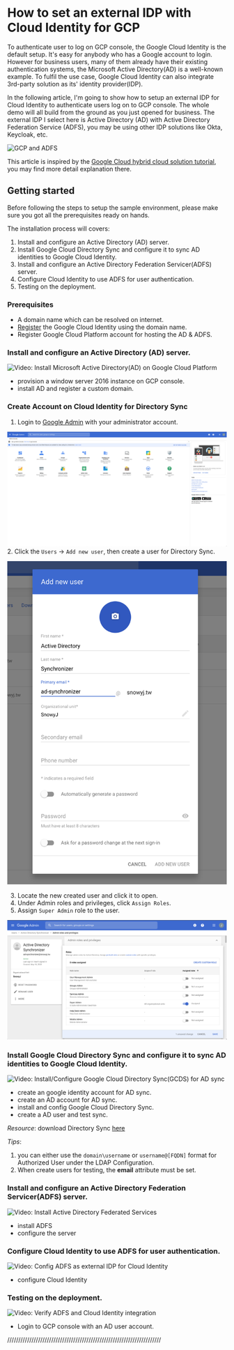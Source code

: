 # How to set an external IDP with Cloud Identity for GCP

To authenticate user to log on GCP console, the Google Cloud Identity is the default setup. It's easy for anybody who has a Google account to login. However for business users, many of them already have their existing authentication systems, the Microsoft Active Directory(AD) is a well-known example. To fulfil the use case, Google Cloud Identity can also integrate 3rd-party solution as its' identity provider(IDP).

In the following article, I'm going to show how to setup an external IDP for Cloud Identity to authenticate users log on to GCP console. The whole demo will all build from the ground as you just opened for business. The external IDP I select here is Active Directory (AD) with Active Directory Federation Service (ADFS), you may be using other IDP solutions like Okta, Keycloak, etc.


![GCP and ADFS](https://cloud.google.com/solutions/images/federating-gcp-with-ad-signing-in-to-gcp-console.svg)

This article is inspired by the [Google Cloud hybrid cloud solution tutorial](https://cloud.google.com/solutions/federating-gcp-with-active-directory-configuring-single-sign-on), you may find more detail explanation there.

## Getting started
Before following the steps to setup the sample environment, please make sure you got all the prerequisites ready on hands.

The installation process will covers:
1. Install and configure an Active Directory (AD) server.
2. Install Google Cloud Directory Sync and configure it to sync AD identities to Google Cloud Identity.
3. Install and configure an Active Directory Federation Servicer(ADFS) server.
4. Configure Cloud Identity to use ADFS for user authentication.
5. Testing on the deployment.

### Prerequisites
- A domain name which can be resolved on internet.
- [Register](https://cloud.google.com/identity/signup/premium/welcome) the Google Cloud Identity using the domain name.
- Register Google Cloud Platform account for hosting the AD & ADFS.

### Install and configure an Active Directory (AD) server.

![Video: Install Microsoft Active Directory(AD) on Google Cloud Platform](https://youtu.be/ztP-Yvn8TZE "Install Microsoft Active Directory(AD) on Google Cloud Platform")

- provision a window server 2016 instance on GCP console.
- install AD and register a custom domain.

### Create Account on Cloud Identity for Directory Sync
1. Login to [Google Admin](https://admin.google.com/) with your administrator account.

![Google Admin Console](images/cloud-identity-1.png "Google Admin Console")
2. Click the `Users` -> `Add new user`, then create a user for Directory Sync.

![Create user](images/cloud-identity-2.png "Create user")

3. Locate the new created user and click it to open.
4. Under Admin roles and privileges, click `Assign Roles`.
5. Assign `Super Admin` role to the user.

![Assign Super Admin](images/cloud-identity-3.png "Assign Super Admin")

### Install Google Cloud Directory Sync and configure it to sync AD identities to Google Cloud Identity.

![Video: Install/Configure Google Cloud Directory Sync(GCDS) for AD sync](https://youtu.be/u3fiFLDf4Tg "Install/Configure Google Cloud Directory Sync(GCDS) for AD sync")

- create an google identity account for AD sync.
- create an AD account for AD sync.
- install and config Google Cloud Directory Sync.
- create a AD user and test sync.

*Resource*:
download Directory Sync [here](https://tools.google.com/dlpage/dirsync/thankyou.html)

*Tips*:
1. you can either use the `domain\username` or `username@[FQDN]` format for Authorized User under the LDAP Configuration.
2. When create users for testing, the **email** attribute must be set.

### Install and configure an Active Directory Federation Servicer(ADFS) server.

![Video: Install Active Directory Federated Services ](https://img.youtube.com/vi/rrcHM7aBM7o/hqdefault.jpg "Install Active Directory Federated Services")

- install ADFS
- configure the server

### Configure Cloud Identity to use ADFS for user authentication.

![Video: Config ADFS as external IDP for Cloud Identity ](https://img.youtube.com/vi/S_jhqAUt0eo/hqdefault.jpg "Config ADFS as external IDP for Cloud Identity")

- configure Cloud Identity 

### Testing on the deployment.

![Video: Verify ADFS and Cloud Identity integration](https://img.youtube.com/vi/6u0WblK6Kb8/hqdefault.jpg "Verify ADFS and Cloud Identity integration")

- Login to GCP console with an AD user account.



//////////////////////////////////////////////////////////////////////